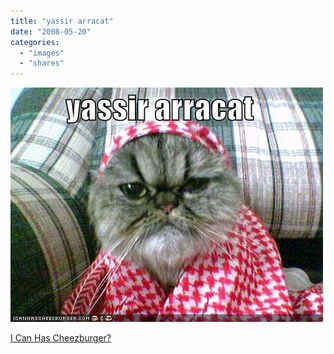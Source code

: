 ```yaml
---
title: "yassir arracat"
date: "2008-05-20"
categories: 
  - "images"
  - "shares"
---
```


![](images/4wnP83SaF98eyw9aiNjiXg9t_500.jpg)

[I Can Has Cheezburger?](http://icanhascheezburger.com/2008/05/20/funny-pictures-yassir-arracat/)
